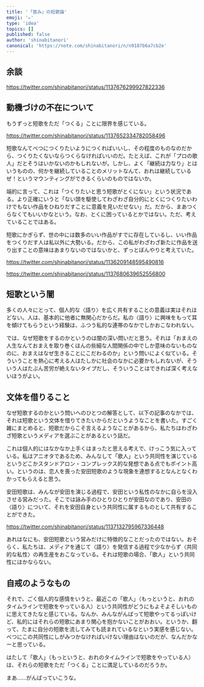 ```yaml
---
title: '「営み」の短歌論'
emoji: '✏️'
type: 'idea'
topics: []
published: false
author: 'shinabitanori'
canonical: 'https://note.com/shinabitanori/n/n9187b6a7cb2e'
---
```


## 余談

https://twitter.com/shinabitanori/status/1137676299927822336

## 動機づけの不在について

もうずっと短歌をただ「つくる」ことに限界を感じている。

https://twitter.com/shinabitanori/status/1137652334782058496

短歌なんてべつにつくりたいようにつくればいいし、その程度のものなのだから、つくりたくないならつくらなければいいのだ。たとえば、これが「プロの歌人」だとそうはいかないのかもしれないが。しかし、よく「継続は力なり」とはいうものの、何かを継続していることのメリットなんて、おれは継続しているぜ！というマウンティングができるくらいのものではないか。

端的に言って、これは「つくりたいと思う短歌がとくにない」という状況である。より正確にいうと「ない頭を駆使してわざわざ自分的にとくにつくりたいわけでもない作品をひねりだすことに意義を見いだせない」だ。だから、まあつくらなくてもいいかなという。なお、とくに困っているとかではない。ただ、考えていることではある。

短歌にかぎらず、世の中には数多のいい作品がすでに存在しているし、いい作品をつくりだす人は私以外に大勢いる。だから、この私がわざわざ新たに作品を送り出すことの意味はあまりないのではないかと、ずっとぼんやりと考えていた。

https://twitter.com/shinabitanori/status/1136209148595490816

https://twitter.com/shinabitanori/status/1137680639652556800

## 短歌という闇

多くの人々にとって、個人的な〈語り〉を広く共有することの意義は実はそれほどない。人は、基本的に他者に無関心だからだ。私の〈語り〉に興味をもって耳を傾けてもらうという経験は、ふつう私的な連帯のなかでしかおこなわれない。

では、なぜ短歌をするのかというのは闇の深い問いだと思う。それは「おまえの人生なんておまえを取り巻くほんの些細な人間関係の中でしか意味のないものなのに、おまえはなぜ生きることにこだわるのか」という問いによく似ている。そういうことを熱心に考える人はたしかに社会のなかに必要かもしれないが、そういう人はたぶん苦労が絶えないタイプだし、そういうことはできれば深く考えないほうがよい。

## 文体を借りること

なぜ短歌するのかという問いへのひとつの解答として、以下の記事のなかでは、それは短歌という文体を借りてきたいからだというようなことを書いた。すごく雑にまとめると、短歌だからこそ言えるようなことがあるから、私たちはわざわざ短歌というメディアを選ぶことがあるという話だ。

これは個人的にはなかなか上手くはまったと思える考えで、けっこう気に入っている。私はアニオタであるため、みんなして「歌人」という共同性を演じているというどこかスタンドアロン・コンプレックス的な発想である点でもポイント高い。というのは、恋人を喪った安田短歌のような現象を連想するとなんとなくわかってもらえると思う。

安田短歌は、みんなが安田を演じる過程で、安田という私性のなかに自らを没入させる営みだった。そこでは詠み手のひとりひとりが安田なのであり、安田の〈語り〉について、それを安田自身という共同性に属するものとして共有することができた。

https://twitter.com/shinabitanori/status/1137132795967336448

あれはなにも、安田短歌という営みだけに特徴的なことだったのではない。おそらく、私たちは、メディアを通じて〈語り〉を発信する過程で少なからず〈共同的な私性〉の再生産をおこなっている。それは短歌の場合、「歌人」という共同性にほかならない。

## 自戒のようなもの

それで、ごく個人的な感情をいうと、最近この「歌人」（もっというと、おれのタイムラインで短歌をやっている人）という共同性がどうにもよそよそしいものに思えてきたなと感じている。なんか、みんながんばって短歌やってるっぽいけど、私的にはそれらの短歌にあまり関心を抱かないことがおおい。というか、翻って、たまに自分の短歌を流してみても読まれているなという実感を感じない。べつにこの共同性にしがみつかなければいけない理由はないのだが、なんだかなーと思っている。

はたして「歌人」（もっというと、おれのタイムラインで短歌をやっている人）は、それらの短歌をただ「つくる」ことに満足しているのだろうか。

まあ……がんばっていこうな。



